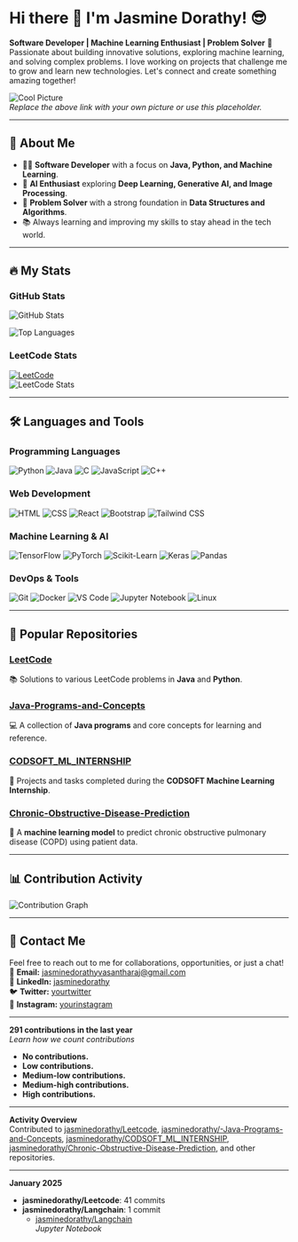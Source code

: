 # Hi there 👋 I'm Jasmine Dorathy! 😎

**Software Developer | Machine Learning Enthusiast | Problem Solver** 🚀  
Passionate about building innovative solutions, exploring machine learning, and solving complex problems. I love working on projects that challenge me to grow and learn new technologies. Let's connect and create something amazing together!

![Cool Picture](https://avatars.githubusercontent.com/u/your-profile-id)  
*Replace the above link with your own picture or use this placeholder.*

---

## 🌟 About Me

- 🧑‍💻 **Software Developer** with a focus on **Java, Python, and Machine Learning**.
- 🤖 **AI Enthusiast** exploring **Deep Learning, Generative AI, and Image Processing**.
- 🎯 **Problem Solver** with a strong foundation in **Data Structures and Algorithms**.
- 📚 Always learning and improving my skills to stay ahead in the tech world.

---

## 🔥 My Stats

### GitHub Stats
![GitHub Stats](https://github-readme-stats.vercel.app/api?username=jasminedorathy&show_icons=true&theme=radical&hide_border=true&include_all_commits=true&count_private=true)

![Top Languages](https://github-readme-stats.vercel.app/api/top-langs/?username=jasminedorathy&layout=compact&theme=radical&hide_border=true)

### LeetCode Stats
[![LeetCode](https://img.shields.io/badge/LeetCode-Profile-blue)](https://leetcode.com/jasmine_dorathy_15/)  
![LeetCode Stats](https://leetcard.jacoblin.cool/jasmine_dorathy_15?theme=dark&font=Roboto)

---

## 🛠️ Languages and Tools

### Programming Languages
![Python](https://img.shields.io/badge/-Python-3776AB?logo=python&logoColor=white)
![Java](https://img.shields.io/badge/-Java-007396?logo=java&logoColor=white)
![C](https://img.shields.io/badge/-C-A8B9CC?logo=c&logoColor=white)
![JavaScript](https://img.shields.io/badge/-JavaScript-F7DF1E?logo=javascript&logoColor=black)
![C++](https://img.shields.io/badge/-C++-00599C?logo=c%2B%2B&logoColor=white)

### Web Development
![HTML](https://img.shields.io/badge/-HTML-E34F26?logo=html5&logoColor=white)
![CSS](https://img.shields.io/badge/-CSS-1572B6?logo=css3&logoColor=white)
![React](https://img.shields.io/badge/-React-61DAFB?logo=react&logoColor=black)
![Bootstrap](https://img.shields.io/badge/-Bootstrap-7952B3?logo=bootstrap&logoColor=white)
![Tailwind CSS](https://img.shields.io/badge/-Tailwind_CSS-38B2AC?logo=tailwind-css&logoColor=white)

### Machine Learning & AI
![TensorFlow](https://img.shields.io/badge/-TensorFlow-FF6F00?logo=tensorflow&logoColor=white)
![PyTorch](https://img.shields.io/badge/-PyTorch-EE4C2C?logo=pytorch&logoColor=white)
![Scikit-Learn](https://img.shields.io/badge/-Scikit_Learn-F7931E?logo=scikit-learn&logoColor=white)
![Keras](https://img.shields.io/badge/-Keras-D00000?logo=keras&logoColor=white)
![Pandas](https://img.shields.io/badge/-Pandas-150458?logo=pandas&logoColor=white)

### DevOps & Tools
![Git](https://img.shields.io/badge/-Git-F05032?logo=git&logoColor=white)
![Docker](https://img.shields.io/badge/-Docker-2496ED?logo=docker&logoColor=white)
![VS Code](https://img.shields.io/badge/-VS_Code-007ACC?logo=visual-studio-code&logoColor=white)
![Jupyter Notebook](https://img.shields.io/badge/-Jupyter-F37626?logo=jupyter&logoColor=white)
![Linux](https://img.shields.io/badge/-Linux-FCC624?logo=linux&logoColor=black)

---

## 🚀 Popular Repositories

### [LeetCode](https://github.com/jasminedorathy/Leetcode)
📚 Solutions to various LeetCode problems in **Java** and **Python**.

### [Java-Programs-and-Concepts](https://github.com/jasminedorathy/-Java-Programs-and-Concepts)
💻 A collection of **Java programs** and core concepts for learning and reference.

### [CODSOFT_ML_INTERNSHIP](https://github.com/jasminedorathy/CODSOFT_ML_INTERNSHIP)
🤖 Projects and tasks completed during the **CODSOFT Machine Learning Internship**.

### [Chronic-Obstructive-Disease-Prediction](https://github.com/jasminedorathy/Chronic-Obstructive-Disease-Prediction)
🏥 A **machine learning model** to predict chronic obstructive pulmonary disease (COPD) using patient data.

---

## 📊 Contribution Activity

![Contribution Graph](https://github-readme-activity-graph.vercel.app/graph?username=jasminedorathy&theme=github&hide_border=true)

---

## 📧 Contact Me

Feel free to reach out to me for collaborations, opportunities, or just a chat!  
📩 **Email:** [jasminedorathyvasantharaj@gmail.com](mailto:jasminedorathyvasantharaj@gmail.com)  
🔗 **LinkedIn:** [jasminedorathy](https://linkedin.com/in/jasminedorathy)  
🐦 **Twitter:** [yourtwitter](https://twitter.com/yourtwitter)  
📸 **Instagram:** [yourinstagram](https://instagram.com/yourinstagram)

---

**291 contributions in the last year**  
*Learn how we count contributions*  
- **No contributions.**  
- **Low contributions.**  
- **Medium-low contributions.**  
- **Medium-high contributions.**  
- **High contributions.**

---

**Activity Overview**  
Contributed to [jasminedorathy/Leetcode](https://github.com/jasminedorathy/Leetcode), [jasminedorathy/-Java-Programs-and-Concepts](https://github.com/jasminedorathy/-Java-Programs-and-Concepts), [jasminedorathy/CODSOFT_ML_INTERNSHIP](https://github.com/jasminedorathy/CODSOFT_ML_INTERNSHIP), [jasminedorathy/Chronic-Obstructive-Disease-Prediction](https://github.com/jasminedorathy/Chronic-Obstructive-Disease-Prediction), and other repositories.

---

**January 2025**  
- **jasminedorathy/Leetcode**: 41 commits  
- **jasminedorathy/Langchain**: 1 commit  
  - [jasminedorathy/Langchain](https://github.com/jasminedorathy/Langchain)  
    *Jupyter Notebook*
